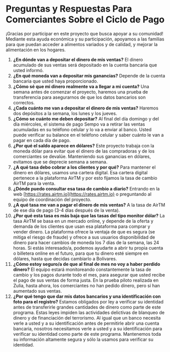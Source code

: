 # Preguntas y Respuestas Para Comerciantes Sobre el Ciclo de Pago

¡Gracias por participar en este proyecto que busca apoyar a su comunidad! Mediante esta ayuda económica y su participación, apoyamos a las familias para que puedan acceder a alimentos variados y de calidad, y mejorar la alimentación en los hogares. 

1. **¿En dónde van a depositar el dinero de mis ventas?** El dinero acumulado de sus ventas será depositado en la cuenta bancaria que usted informó. 
2. **¿En qué moneda van a depositar mis ganancias?**  Depende de la cuenta bancaria que usted haya proporcionado. 
3. **¿Cómo sé que mi dinero realmente va a llegar a mi cuenta?** Una semana antes de comenzar el proyecto, haremos una prueba de transferencia para asegurarnos de que los datos bancarios son correctos. 
4. **¿Cada cuánto me van a depositar el dinero de mis ventas?** Haremos dos depósitos a la semana, los lunes y los jueves. 
5. **¿Cómo se cuánto me deben depositar?** Al final del día domingo y del día miércoles, el sistema de pago Sempo va a retirar las ventas acumuladas en su teléfono celular y lo va a enviar al banco. Usted puede verificar su balance en el teléfono celular y saber cuánto le van a pagar en cada día de pago. 
6. **¿Por qué el saldo aparece en dólares?** Este proyecto trabaja con la moneda dólar para evitar que el dinero de las compradoras y de los comerciantes se devalúe. Manteniendo sus ganancias en dólares, evitamos que se deprecie semana a semana. 
7. **¿A qué tasa debo cobrar a los clientes y por qué?** Para mantener el dinero en dólares, usamos una cartera digital. Esa cartera digital pertenece a la plataforma AirTM y por esto fijamos la tasa de cambio AirTM para la venta. 
8. **¿Dónde puedo consultar esa tasa de cambio a diario?** Entrando en la web [https://rates.airtm.io](https://rates.airtm.io) o preguntando al equipo de coordinación del proyecto. 
9. **¿A qué tasa me van a pagar el dinero de mis ventas?** A la tasa de AirTM de ese día de pago \(3-4 días después de la venta\).  
10. **¿Por qué esta tasa es más baja que las tasas del tipo monitor dólar?**  La tasa AirTM se basa en un mercado online, y depende de la oferta y demanda de los clientes que usan esa plataforma para comprar y vender dinero. La plataforma ofrece la ventaja de que es segura \(se mitiga el riesgo de fraude\) y ofrece a sus usuarios disponibilidad de dinero para hacer cambios de moneda los 7 días de la semana, las 24 horas. Si estás interesado/a, podemos ayudarte a abrir tu propia cuenta o billetera online en el futuro, para que tu dinero esté siempre en dólares, hasta que decidas cambiarlo a Bolívares.  
11. **¿Cómo estoy seguro/a de que al final de mes no voy a haber perdido dinero?**  El equipo estará monitoreando constantemente la tasa de cambio y los pagos durante todo el mes, para asegurar que usted recibe el pago de sus ventas de forma justa. En la prueba piloto realizada en Zulia, hasta ahora, los comerciantes no han pedido dinero, pero sí han aumentado sus ventas.  
12. **¿Por qué tengo que dar mis datos bancarios y una identificación con foto para el registro?** Estamos obligados por ley a verificar su identidad antes de transferirle grandes cantidades de dinero como parte de este programa. Estas leyes impiden las actividades delictivas de blanqueo de dinero y de financiación del terrorismo. Al igual que un banco necesita verle a usted y a su identificación antes de permitirle abrir una cuenta bancaria, nosotros necesitamos verle a usted y a su identificación para verificar su identidad como parte de este programa. Mantenemos toda su información altamente segura y sólo la usamos para verificar su identidad.

